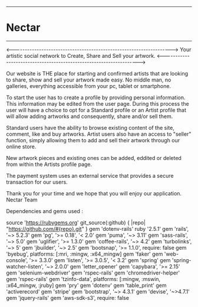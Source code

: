 *********
# Nectar
*********
<------------------------------------------------------------------->
Your artistic social network to Create, Share and Sell your artwork.
<------------------------------------------------------------------->

Our website is THE place for starting and confirmed artists that are looking to share, show and sell your artwork made easy. No middle man, no galleries, everything accessible from your pc, tablet or smartphone.    

To start the user has to create a profile by providing personal information. This information may be edited from the user page. During this process the user will have a choice to opt for a Standard profile or an Artist profile that will allow adding artworks and consequently, share and/or sell them. 

Standard users have the ability to browse existing content of the site, comment, like and buy artworks. Artist users also have an access to "seller" function, simply allowing them to add and sell their artwork through our online store. 

New artwork pieces and existing ones can be added, eddited or deleted from within the Artists profile page. 

The payment system uses an external service that provides a secure transaction for our users.

Thank you for your time and we hope that you will enjoy our application.
Nectar Team


Dependencies and gems used :

source 'https://rubygems.org'
git_source(:github) { |repo| "https://github.com/#{repo}.git" }
gem 'dotenv-rails'
ruby '2.5.1'
gem 'rails', '~> 5.2.3'
gem 'pg', '>= 0.18', '< 2.0'
gem 'puma', '~> 3.11'
gem 'sass-rails', '~> 5.0'
gem 'uglifier', '>= 1.3.0'
gem 'coffee-rails', '~> 4.2'
gem 'turbolinks', '~> 5'
gem 'jbuilder', '~> 2.5'
gem 'bootsnap', '>= 1.1.0', require: false
gem 'byebug', platforms: [:mri, :mingw, :x64_mingw]
gem 'faker'
gem 'web-console', '>= 3.3.0'
gem 'listen', '>= 3.0.5', '< 3.2'
gem 'spring'
gem 'spring-watcher-listen', '~> 2.0.0'
gem 'letter_opener'
gem 'capybara', '>= 2.15'
gem 'selenium-webdriver'
gem 'rspec-rails'
gem 'chromedriver-helper'
gem 'rspec-rails'
gem 'tzinfo-data', platforms: [:mingw, :mswin, :x64_mingw, :jruby]
gem 'pry' 
gem 'dotenv'
gem 'table_print'
gem 'activerecord' 
gem 'stripe'
gem 'bootstrap', '~> 4.3.1'
gem 'devise', '~>4.7.1'
gem 'jquery-rails'
gem 'aws-sdk-s3', require: false